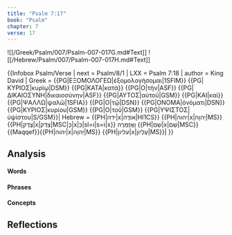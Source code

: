 ```yaml
---
title: "Psalm 7:17"
book: "Psalm"
chapter: 7
verse: 17
---
```

![[/Greek/Psalm/007/Psalm-007-017G.md#Text]]
![[/Hebrew/Psalm/007/Psalm-007-017H.md#Text]]

{{Infobox Psalm/Verse |
  next = Psalm/8/1 |
  LXX = Psalm 7:18 |
  author = King David |
  Greek = {{PG|ΕΞΟΜΟΛΟΓΕΩ|ἐξομολογήσομαι|1SFIM}} {{PG|ΚΥΡΙΟΣ|κυρίῳ|DSM}} {{PG|ΚΑΤΑ|κατὰ}} {{PG|Ο|τὴν|ASF}} {{PG|ΔΙΚΑΙΟΣΥΝΗ|δικαιοσύνην|ASF}} {{PG|ΑΥΤΟΣ|αὐτοῦ|GSM}} {{PG|ΚΑΙ|καὶ}} {{PG|ΨΑΛΛΩ|ψαλῶ|1SFIA}} {{PG|Ο|τῷ|DSN}} {{PG|ΟΝΟΜΑ|ὀνόματι|DSN}} {{PG|ΚΥΡΙΟΣ|κυρίου|GSM}} {{PG|Ο|τοῦ|GSM}} {{PG|ΥΨΙΣΤΟΣ|ὑψίστου|S/GSM}}|
  Hebrew = {{PH|ידה|x|אוֹדֶה|HI1CS}} {{PH|יהוה|x|יְהוָה|MS}} {{PH|צֶדֶק|x|צִדְק|MSC|כְּ|x|כְּ|sl=וֹ|s=וֹ|x}}
וַאֲזַמְּרָה
{{PH|שֵׁם|x|שֵׁם|MSC}}{{Maqqef}}{{PH|יהוה|x|יְהוָה|MS}} {{PH|עליון|x|עֶלְיוֹן|MS}}׃|
}}

## Analysis

#### Words

#### Phrases

#### Concepts

## Reflections
